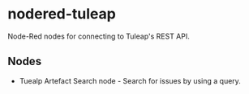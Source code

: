 # nodered-tuleap
Node-Red nodes for connecting to Tuleap's REST API.

## Nodes
* Tuealp Artefact Search node - Search for issues by using a query.

